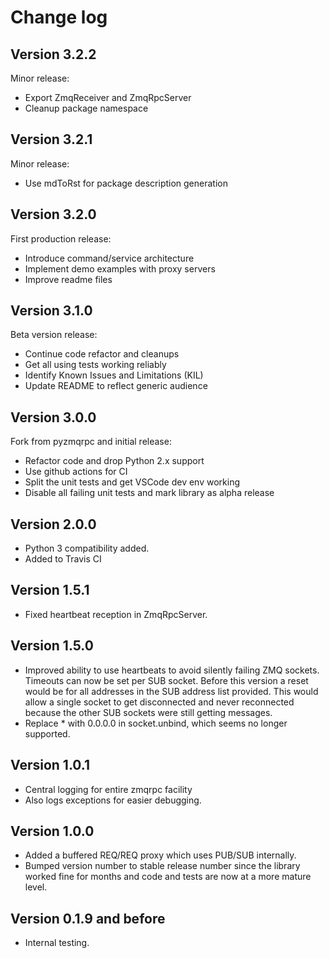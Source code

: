 
# Change log

## Version 3.2.2

Minor release:

* Export ZmqReceiver and ZmqRpcServer
* Cleanup package namespace

## Version 3.2.1

Minor release:

* Use mdToRst for package description generation

## Version 3.2.0

First production release:

* Introduce command/service architecture
* Implement demo examples with proxy servers
* Improve readme files

## Version 3.1.0

Beta version release:

* Continue code refactor and cleanups
* Get all using tests working reliably
* Identify Known Issues and Limitations (KIL)
* Update README to reflect generic audience

## Version 3.0.0

Fork from pyzmqrpc and initial release:

* Refactor code and drop Python 2.x support
* Use github actions for CI
* Split the unit tests and get VSCode dev env working
* Disable all failing unit tests and mark library as alpha release

## Version 2.0.0

* Python 3 compatibility added.
* Added to Travis CI

## Version 1.5.1

* Fixed heartbeat reception in ZmqRpcServer.

## Version 1.5.0

* Improved ability to use heartbeats to avoid silently failing ZMQ sockets.
Timeouts can now be set per SUB socket.
Before this version a reset would be for all addresses in the SUB address
list provided.
This would allow a single socket to get disconnected and never
reconnected because the other SUB sockets were still getting messages.
* Replace * with 0.0.0.0 in socket.unbind, which seems no longer supported.

## Version 1.0.1

* Central logging for entire zmqrpc facility
* Also logs exceptions for easier debugging.

## Version 1.0.0

* Added a buffered REQ/REQ proxy which uses PUB/SUB internally.
* Bumped version number to stable release number since the library worked
fine for months and code and tests are now at a more mature level.

## Version 0.1.9 and before

* Internal testing.
